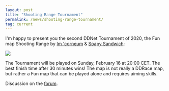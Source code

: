 ```yaml
---
layout: post
title: "Shooting Range Tournament"
permalink: /news/shooting-range-tournament/
tag: current
---
```


I'm happy to present you the second DDNet Tournament of 2020, the Fun map Shooting Range by [Im 'corneum](/mappers/Im-32--39-corneum/) & [Soapy Sandwich](/mappers/Soapy-32-Sandwich/):

[<img class="demo" src="/Shooting_Range.png" />](//forum.ddnet.org/viewtopic.php?f=33&t=6906)

The Tournament will be played on Sunday, February 16 at 20:00 CET. The best finish time after 30 minutes wins! The map is not really a DDRace map, but rather a Fun map that can be played alone and requires aiming skills.

Discussion on the [forum](//forum.ddnet.org/viewtopic.php?f=33&t=6906).
